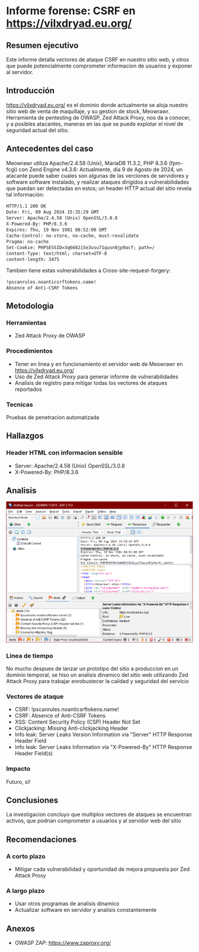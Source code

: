 # Informe forense:  CSRF en https://vilxdryad.eu.org/

## Resumen ejecutivo

Este informe detalla vectores de ataque CSRF en nuestro sitio web, y otros que puede potencialmente comprometer informacion de usuarios y exponer al servidor.

## Introducción

https://vilxdryad.eu.org/ es el dominio donde actualmente se aloja nuestro sitio web de venta de maquillaje, y su gestion de stock, Meowrawr.  Herramienta de pentesting de OWASP, Zed Attack Proxy, nos da a conocer, y a posibles atacantes, maneras en las que se puede explotar el nivel de seguridad actual del sitio.

## Antecedentes del caso

Meowrawr utiliza Apache/2.4.58 (Unix), MariaDB 11.3.2, PHP 8.3.6 (fpm-fcgi) con Zend Engine v4.3.6:  Actualmente, dia 9 de Agosto de 2024, un atacante puede saber cuales son algunas de las verciones de servidores y software software instalado, y realizar ataques dirigidos a vulnerabilidades que puedan ser detectadas en estos;  un header HTTP actual del sitio revela tal información:
```
HTTP/1.1 200 OK
Date: Fri, 09 Aug 2024 15:35:29 GMT
Server: Apache/2.4.58 (Unix) OpenSSL/3.0.8
X-Powered-By: PHP/8.3.6
Expires: Thu, 19 Nov 1981 08:52:00 GMT
Cache-Control: no-store, no-cache, must-revalidate
Pragma: no-cache
Set-Cookie: PHPSESSID=3q6682i5e3usu71qusn0jp9acf; path=/
Content-Type: text/html; charset=UTF-8
content-length: 3475
```

Tambien tiene estas vulnerabilidades a Cross-site-request-forgery:

```
!pscanrules.noanticsrftokens.name!
Absence of Anti-CSRF Tokens
```

## Metodologia

### Herramientas

* Zed Attack Proxy de OWASP

### Procedimientos

* Tener en linea y en funcionamiento el servidor web de Meowrawr en https://vilxdryad.eu.org/
* Uso de Zed Attack Proxy para generar informe de vulnerabilidades
* Analisis de registro para mitigar todas los vectores de ataques reportados

### Tecnicas

Pruebas de penetracion automatizada

## Hallazgos

### Header HTML con informacion sensible

* Server: Apache/2.4.58 (Unix) OpenSSL/3.0.8
* X-Powered-By: PHP/8.3.6

## Analisis

![Imagen OWASP ZAP](owasp.png)

### Linea de tiempo

No mucho despues de lanzar un prototipo del sitio a produccion en un dominio temporal, se hiso un analisis dinamico del sitio web utilizando Zed Attack Proxy para trabajar enrobustecer la calidad y seguridad del servicio

### Vectores de ataque

* CSRF: !pscanrules.noanticsrftokens.name!
* CSRF: Absence of Anti-CSRF Tokens
* XSS: Content Security Policy (CSP) Header Not Set
* Clickjacking: Missing Anti-clickjacking Header
* Info leak: Server Leaks Version Information via "Server" HTTP Response Header Field
* Info leak: Server Leaks Information via "X-Powered-By" HTTP Response Header Field(s)

### Impacto

Futuro, si!

## Conclusiones

La investigacion concluyo que multiplos vectores de ataques se encuentran activos, que podrian comprometer a usuarios y al servidor web del sitio

## Recomendaciones

### A corto plazo

* Mitigar cada vulnerabilidad y oportunidad de mejora propuesta por Zed Attack Proxy

### A largo plazo

* Usar otros programas de analisis dinamico
* Actualizar software en servidor y analisis constantemente

## Anexos

* OWASP ZAP:  https://www.zaproxy.org/

